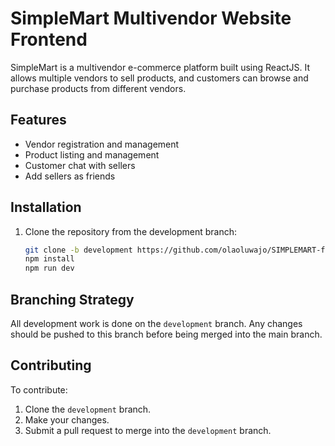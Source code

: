 # SimpleMart Multivendor Website Frontend

SimpleMart is a multivendor e-commerce platform built using ReactJS. It allows multiple vendors to sell products, and customers can browse and purchase products from different vendors.

## Features
- Vendor registration and management
- Product listing and management
- Customer chat with sellers
- Add sellers as friends

## Installation
1. Clone the repository from the development branch:
   ```bash
   git clone -b development https://github.com/olaoluwajo/SIMPLEMART-frontend
   npm install
   npm run dev

## Branching Strategy
All development work is done on the `development` branch. Any changes should be pushed to this branch before being merged into the main branch.

## Contributing
To contribute:
1. Clone the `development` branch.
2. Make your changes.
3. Submit a pull request to merge into the `development` branch.






